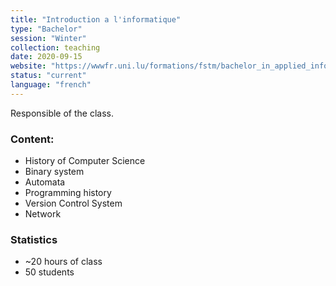 ```yaml
---
title: "Introduction a l'informatique"
type: "Bachelor"
session: "Winter"
collection: teaching
date: 2020-09-15
website: "https://wwwfr.uni.lu/formations/fstm/bachelor_in_applied_information_technology/programme2"
status: "current"
language: "french"
---
```


Responsible of the class.

### Content:

+ History of Computer Science
+ Binary system
+ Automata
+ Programming history
+ Version Control System
+ Network

### Statistics

* ~20 hours of class
*  50 students